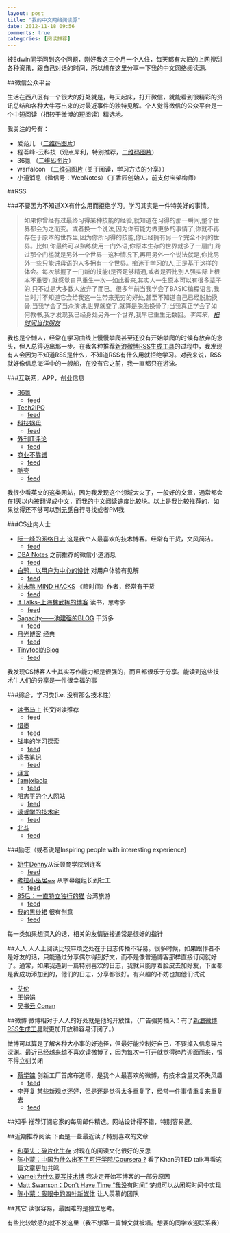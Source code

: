 ```yaml
---
layout: post
title: "我的中文网络阅读源"
date: 2012-11-18 09:56
comments: true
categories: [阅读推荐]
---
```


被Edwin同学问到这个问题，刚好我这三个月一个人住，每天都有大把的上网搜刮各种资讯，跟自己对话的时间，所以想在这里分享一下我的中文网络阅读源.

##微信公众平台

生活在西八区有一个很大的好处就是，每天起床，打开微信，就能看到很精彩的资讯总结和各种大牛写出来的对最近事件的独特见解。个人觉得微信的公众平台是一个中短阅读（相较于微博的短阅读）精选地。

我关注的号有：

* 爱范儿 （[二维码图片](http://cdn.ifanr.cn/wp-content/uploads/2012/08/weixin1.png)）
* 程苓峰-云科技（观点犀利，特别推荐，[二维码图片](http://www.yunkeji.com/wp-content/uploads/2012/11/yunkeji3.jpg))
* 36氪 （[二维码图片](http://img05.36krcnd.com/wp-content/uploads/krads-images/36kr-weixin.jpg)）
* warfalcon （[二维码图片](http://ww4.sinaimg.cn/thumbnail/6ffbe425jw1dyx04hgsjyj.jpg) (关于阅读，学习方法的分享））
* 小道消息（微信号：WebNotes）（丁香园创始人，前支付宝架构师）

##RSS

###不要因为不知道XX有什么用而拒绝学习。学习其实是一件特美好的事情。


>如果你曾经有过最终习得某种技能的经验,就知道在习得的那一瞬间,整个世界都会为之而变。或者换一个说法,因为你有能力做更多的事情了,你就不再存在于原本的世界里;因为你所习得的技能,你已经拥有另一个完全不同的世界。比如,你最终可以熟练使用一门外语,你原本生存的世界就多了一扇门,跨过那个门槛就是另外一个世界—这种情况下,再用另外一个说法就是,你比另外一些只能讲母语的人多拥有一个世界。痴迷于学习的人,正是基于这样的体会。每次掌握了一门新的技能(是否足够精通,或者是否比别人强实际上根本不重要),就感觉自己重生一次—如此看来,其实人一生原本可以有很多辈子的,只不过是大多数人放弃了而已。很多年前当我学会了BASIC编程语言,我当时并不知道它会给我这一生带来无穷的好处,甚至不知道自己已经脱胎换骨;当我学会了当众演讲,世界就变了,就算是脱胎换骨了;当我真正学会了如何教书,我才发现我已经身处另外一个世界,我早已重生无数回。<cite>李笑来，[把时间当作朋友](https://code.google.com/p/befriend-with-time/downloads/)</cite>

我也是个懒人，经常在学习曲线上慢慢攀爬甚至还没有开始攀爬的时候有放弃的念头，但人总得迈出那一步。在我各种推荐[新浪微博RSS生成工具](http://rssgen.sharingmadeeasy.com)的过程中，我发现有人会因为不知道RSS是什么，不知道RSS有什么用就拒绝学习。对我来说，RSS就好像信息海洋中的一艘船，在没有它之前，我一直都只在游泳。

###互联网，APP，创业信息
* [36氪](http://www.36kr.com)
    * [feed](http://www.36kr.com/feed)
* [Tech2IPO](http://tech2ipo.com/)
    * [feed](http://tech2ipo.com/feed/)
* [科技娲母](http://www.techwom.com/) 
    * [feed](http://www.techwom.com/rss)
* [外刊IT评论](http://www.aqee.net/) 
    * [feed](http://feed.feedsky.com/aqee-net)
* [商业不靠谱](http://www.bukop.com/) 
    * [feed](http://feed.feedsky.com/bukop)
* [酷壳](http://coolshell.cn/) 
    * [feed](http://coolshell.cn/feed)

我很少看英文的这类网站，因为我发现这个领域太火了，一般好的文章，通常都会在1天以内被翻译成中文，而我的中文阅读速度比较块。以上是我比较推荐的，如果觉得还不够可以到[无觅](http://www.wumii.com/)自行寻找或者PM我

###CS业内人士
* [阮一峰的网络日志](http://www.ruanyifeng.com/blog/) 这是我个人最喜欢的技术博客。经常有干货，文风简洁。
    * [feed](http://www.ruanyifeng.com/feed.html) 
* [DBA Notes](http://www.dbanotes.net/) 之前推荐的微信小道消息
    * [feed](http://www.dbanotes.net/index.xml) 
* [白鸦，以用户为中心的设计](http://ucdchina.com/baiya/) 对用户体验有见解
    * [feed](http://ucdchina.com/baiya/?feed=rss2) 
* [刘未鹏  MIND HACKS](http://mindhacks.cn/) 《暗时间》作者，经常有干货
    * [feed](http://mindhacks.cn/feed/) 
* [It Talks–上海魏武挥的博客](http://weiwuhui.com/)  读书，思考多
    * [feed](http://feeds2.feedburner.com/ItTalks)
* [Sagacity——池建强的BLOG](http://www.cnblogs.com/chijianqiang/)  干货多
    * [feed](http://www.cnblogs.com/chijianqiang/rss)
* [月光博客](http://www.williamlong.info/)  经典
    * [feed](http://feed.williamlong.info/)
* [Tinyfool的Blog](http://tiny4.org/blog/) 
    * [feed](http://tiny4.org/blog/feed/)

我发现CS博客人士其实写作能力都是很强的，而且都很乐于分享。能读到这些技术牛人们的分享是一件很幸福的事

###综合，学习类(i.e. 没有那么技术性)
* [读书马上](http://www.dushumashang.com/)  长文阅读推荐
    * [feed](http://www.dushumashang.com/feed)
* [惜墨](http://www.apple4.cn/) 
    * [feed](http://feed.feedsky.com/apple4)
* [战隼的学习探索](http://www.read.org.cn/) 
    * [feed](http://www.read.org.cn/feed)
* [读书笔记](http://www.write.org.cn/) 
    * [feed](http://www.write.org.cn/feed)
* [译言](http://www.yeeyan.org/) 
* [{am}xiaola](http://lixiaolai.com/)
    * [feed](http://lixiaolai.com/atom.xml)
* [阳志平的个人网站](http://www.yangzhiping.com/psy/)
    * [feed](http://www.yangzhiping.com/feed)
* [读哲学的技术宅](http://www.r-d-x.org/) 
    * [feed](http://www.r-d-x.org/feed)
* [北斗](http://ibeidou.net/) 
    * [feed](http://www.ibeidou.net/?feed=rss2)

###励志（或者说是Inspiring people with interesting experience)
* [奶牛Denny](http://blog.sina.com.cn/u/1854801324 )从沃顿商学院到连客
    * [feed](http://blog.sina.com.cn/rss/1854801324.xml) 
* [考拉小巫居~~](http://blog.sina.com.cn/loveandpeacejoy)  从字幕组组长到社工
    * [feed](http://blog.sina.com.cn/rss/1229448154.xml)
* [85后：一直特立独行的猫](http://blog.sina.com.cn/u/1528394563) 台湾旅游
    * [feed](http://blog.sina.com.cn/rss/1528394563.xml) 
* [我的黒纱裙](http://blog.sina.com.cn/yingpeng332)  很有创意
    * [feed](http://blog.sina.com.cn/yingpeng332)

每一类如果想深入的话，相关的友情链接通常是很好的指针

##人人
人人上阅读比较麻烦之处在于日志传播不容易。很多时候，如果跟作者不是好友的话，只能通过分享偶尔得到好文，而不是像普通博客那样直接订阅就好了。通常，如果我遇到一篇特别喜欢的日志，我就只能厚着脸皮去加好友，下面都是我成功添加到的，他们的日志，分享都很好。有兴趣的不妨也加他们试试

* [艾伦](http://www.renren.com/profile.do?id=242082784) 
* [王娟娟](http://www.renren.com/profile.do?id=190725510)
* [吴书云 Conan](http://www.renren.com/profile.do?id=239311155)

##微博
微博相对于人人的好处就是他的开放性，（广告强势插入：有了[新浪微博RSS生成工具](http://rssgen.sharingmadeeasy.com)就更加开放和容易订阅了。）

微博可以算是了解各种大小事的好途径，但最好能控制好自己，不要掉入信息碎片深渊。最近已经越来越不喜欢读微博了，因为每次一打开就觉得碎片迎面而来，恨不得立刻关闭

* [蔡学镛](http://www.weibo.com/rebol) 创新工厂首席布道师，是我个人最喜欢的微博，有技术含量又不失风趣
    * [feed](http://rssgen.sharingmadeeasy.com/sinarss.php?username=rebol) 
* [李开复](http://weibo.com/kaifulee)  某些新观点还好，但是还是觉得太多重复了，经常一件事情重复来重复去
    * [feed](http://rssgen.sharingmadeeasy.com/sinarss.php?username=kaifulee)

##知乎
推荐订阅它家的每周邮件精选。网站设计得不错，特别容易逛。

##近期推荐阅读
下面是一些最近读了特别喜欢的文章

* [和菜头：碎片化生存](http://www.hecaitou.net/?p=7273) 对现在的阅读文化很好的反思
* [陈小蒙：中国为什么出不了可汗学院/Coursera ?](www.36kr.com/p/168454.html) 看了Khan的TED talk再看这篇文章更加共鸣
* [Vamei:为什么要写技术博](http://www.cnblogs.com/vamei/archive/2012/11/17/2774208.html) 我决定开始写博客的一部分原因
* [Matt Swanson：Don't Have Time “我没有时间”](http://article.yeeyan.org/view/364282/331312) 梦想可以从闲暇时间中实现
* [陈小蒙：我眼中的四叶新媒体](http://www.36kr.com/p/170630.html) 让人羡慕的团队

##其它
读很容易，最困难的是独立思考。

有些比较敏感的就不发这里（我不想第一篇博文就被墙。想要的同学欢迎联系我）


